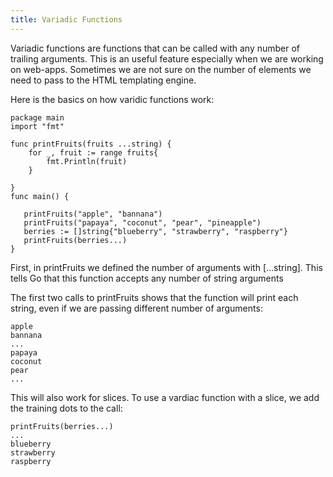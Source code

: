 ```yaml
---
title: Variadic Functions
---
```


Variadic functions are functions that can be called with any number of trailing arguments. This is an useful feature especially when we
are working on web-apps. Sometimes we are not sure on the number of elements we need to pass to the HTML templating engine.

Here is the basics on how varidic functions work:

````
package main
import "fmt"

func printFruits(fruits ...string) {
    for _, fruit := range fruits{
        fmt.Println(fruit)
    }
 
}
func main() {

   printFruits("apple", "bannana")
   printFruits("papaya", "coconut", "pear", "pineapple")
   berries := []string{"blueberry", "strawberry", "raspberry"}
   printFruits(berries...)
}
````

First, in printFruits we defined the number of arguments with [...string]. This tells Go that this function accepts any number of string arguments

The first two calls to printFruits shows that the function will print each string, even if we are passing different number of arguments:

````
apple
bannana
...
papaya
coconut
pear
...
````

This will also work for slices. To use a vardiac function with a slice, we add the training dots to the call:

````
printFruits(berries...)
...
blueberry
strawberry
raspberry
````

